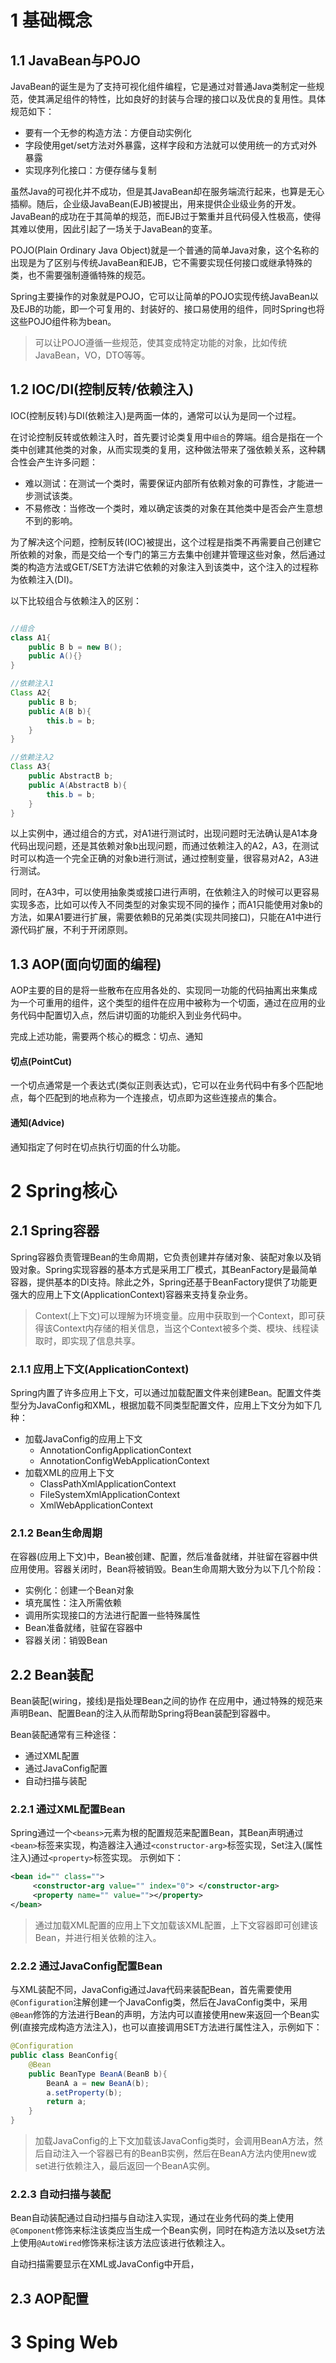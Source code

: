 
# 1 基础概念

## 1.1 JavaBean与POJO

JavaBean的诞生是为了支持可视化组件编程，它是通过对普通Java类制定一些规范，使其满足组件的特性，比如良好的封装与合理的接口以及优良的复用性。具体规范如下：
- 要有一个无参的构造方法：方便自动实例化
- 字段使用get/set方法对外暴露，这样字段和方法就可以使用统一的方式对外暴露
- 实现序列化接口：方便存储与复制

虽然Java的可视化并不成功，但是其JavaBean却在服务端流行起来，也算是无心插柳。随后，企业级JavaBean(EJB)被提出，用来提供企业级业务的开发。JavaBean的成功在于其简单的规范，而EJB过于繁重并且代码侵入性极高，使得其难以使用，因此引起了一场关于JavaBean的变革。

POJO(Plain Ordinary Java Object)就是一个普通的简单Java对象，这个名称的出现是为了区别与传统JavaBean和EJB，它不需要实现任何接口或继承特殊的类，也不需要强制遵循特殊的规范。

Spring主要操作的对象就是POJO，它可以让简单的POJO实现传统JavaBean以及EJB的功能，即一个可复用的、封装好的、接口易使用的组件，同时Spring也将这些POJO组件称为bean。

> 可以让POJO遵循一些规范，使其变成特定功能的对象，比如传统JavaBean，VO，DTO等等。

## 1.2 IOC/DI(控制反转/依赖注入)
IOC(控制反转)与DI(依赖注入)是两面一体的，通常可以认为是同一个过程。

在讨论控制反转或依赖注入时，首先要讨论类复用中`组合`的弊端。组合是指在一个类中创建其他类的对象，从而实现类的复用，这种做法带来了强依赖关系，这种耦合性会产生许多问题：
- 难以测试：在测试一个类时，需要保证内部所有依赖对象的可靠性，才能进一步测试该类。
- 不易修改：当修改一个类时，难以确定该类的对象在其他类中是否会产生意想不到的影响。

为了解决这个问题，控制反转(IOC)被提出，这个过程是指类不再需要自己创建它所依赖的对象，而是交给一个专门的第三方去集中创建并管理这些对象，然后通过类的构造方法或GET/SET方法讲它依赖的对象注入到该类中，这个注入的过程称为依赖注入(DI)。

以下比较组合与依赖注入的区别：
```java

//组合
class A1{
    public B b = new B();
    public A(){}
}

//依赖注入1
Class A2{
    public B b;
    public A(B b){
        this.b = b;
    }
}

//依赖注入2
Class A3{
    public AbstractB b;
    public A(AbstractB b){
        this.b = b;
    }
}
```
以上实例中，通过组合的方式，对A1进行测试时，出现问题时无法确认是A1本身代码出现问题，还是其依赖对象b出现问题，而通过依赖注入的A2，A3，在测试时可以构造一个完全正确的对象b进行测试，通过控制变量，很容易对A2，A3进行测试。

同时，在A3中，可以使用抽象类或接口进行声明，在依赖注入的时候可以更容易实现多态，比如可以传入不同类型的对象实现不同的操作；而A1只能使用对象b的方法，如果A1要进行扩展，需要依赖B的兄弟类(实现共同接口)，只能在A1中进行源代码扩展，不利于开闭原则。


## 1.3 AOP(面向切面的编程)
AOP主要的目的是将一些散布在应用各处的、实现同一功能的代码抽离出来集成为一个可重用的组件，这个类型的组件在应用中被称为一个切面，通过在应用的业务代码中配置切入点，然后讲切面的功能织入到业务代码中。

完成上述功能，需要两个核心的概念：切点、通知

#### 切点(PointCut)
一个切点通常是一个表达式(类似正则表达式)，它可以在业务代码中有多个匹配地点，每个匹配到的地点称为一个连接点，切点即为这些连接点的集合。

#### 通知(Advice)
通知指定了何时在切点执行切面的什么功能。

# 2 Spring核心

## 2.1 Spring容器
Spring容器负责管理Bean的生命周期，它负责创建并存储对象、装配对象以及销毁对象。Spring实现容器的基本方式是采用工厂模式，其BeanFactory是最简单容器，提供基本的DI支持。除此之外，Spring还基于BeanFactory提供了功能更强大的应用上下文(ApplicationContext)容器来支持复杂业务。

> Context(上下文)可以理解为环境变量。应用中获取到一个Context，即可获得该Context内存储的相关信息，当这个Context被多个类、模块、线程读取时，即实现了信息共享。

### 2.1.1 应用上下文(ApplicationContext)

Spring内置了许多应用上下文，可以通过加载配置文件来创建Bean。配置文件类型分为JavaConfig和XML，根据加载不同类型配置文件，应用上下文分为如下几种：
- 加载JavaConfig的应用上下文
    - AnnotationConfigApplicationContext
    - AnnotationConfigWebApplicationContext
- 加载XML的应用上下文
    - ClassPathXmlApplicationContext
    - FileSystemXmlApplicationContext
    - XmlWebApplicationContext

### 2.1.2 Bean生命周期

在容器(应用上下文)中，Bean被创建、配置，然后准备就绪，并驻留在容器中供应用使用。容器关闭时，Bean将被销毁。Bean生命周期大致分为以下几个阶段：
- 实例化：创建一个Bean对象
- 填充属性：注入所需依赖
- 调用所实现接口的方法进行配置一些特殊属性
- Bean准备就绪，驻留在容器中
- 容器关闭：销毁Bean

## 2.2 Bean装配
Bean装配(wiring，接线)是指处理Bean之间的协作
在应用中，通过特殊的规范来声明Bean、配置Bean的注入从而帮助Spring将Bean装配到容器中。

Bean装配通常有三种途径：
- 通过XML配置
- 通过JavaConfig配置
- 自动扫描与装配


### 2.2.1 通过XML配置Bean
Spring通过一个`<beans>`元素为根的配置规范来配置Bean，其Bean声明通过`<bean>`标签来实现，构造器注入通过`<constructor-arg>`标签实现，Set注入(属性注入)通过`<property>`标签实现。
示例如下：
```xml
<bean id="" class="">  
     <constructor-arg value="" index="0"> </constructor-arg> 
     <property name="" value=""></property>
</bean>
```
> 通过加载XML配置的应用上下文加载该XML配置，上下文容器即可创建该Bean，并进行相关依赖的注入。


### 2.2.2 通过JavaConfig配置Bean
与XML装配不同，JavaConfig通过Java代码来装配Bean，首先需要使用`@Configuration`注解创建一个JavaConfig类，然后在JavaConfig类中，采用`@Bean`修饰的方法进行Bean的声明，方法内可以直接使用new来返回一个Bean实例(直接完成构造方法注入)，也可以直接调用SET方法进行属性注入，示例如下：
```java
@Configuration
public class BeanConfig{
    @Bean
    public BeanType BeanA(BeanB b){
        BeanA a = new BeanA(b);
        a.setProperty(b);
        return a;
    }
}
```

> 加载JavaConfig的上下文加载该JavaConfig类时，会调用BeanA方法，然后自动注入一个容器已有的BeanB实例，然后在BeanA方法内使用new或set进行依赖注入，最后返回一个BeanA实例。

### 2.2.3 自动扫描与装配
Bean自动装配通过自动扫描与自动注入实现，通过在业务代码的类上使用`@Component`修饰来标注该类应当生成一个Bean实例，同时在构造方法以及set方法上使用`@AutoWired`修饰来标注该方法应该进行依赖注入。

自动扫描需要显示在XML或JavaConfig中开启，

## 2.3 AOP配置

# 3 Sping Web
